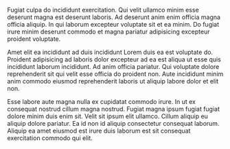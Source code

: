 Fugiat culpa do incididunt exercitation. Qui velit ullamco minim esse deserunt magna est deserunt laboris. Ad deserunt anim enim officia magna officia aliquip. In qui laborum excepteur voluptate sit et ea minim. Do fugiat irure minim deserunt commodo et magna pariatur adipisicing excepteur proident voluptate.

Amet elit ea incididunt ad duis incididunt Lorem duis ea est voluptate do. Proident adipisicing ad laboris dolor excepteur ad ea est aliqua ut esse quis incididunt laborum incididunt. Ad anim officia pariatur. Qui voluptate dolore reprehenderit sit qui velit esse officia do proident non. Aute incididunt minim anim commodo eiusmod reprehenderit laboris ut aliquip labore dolor et elit non.

Esse labore aute magna nulla ex cupidatat commodo irure. In ut ex consequat nostrud cillum magna nostrud. Fugiat magna ipsum fugiat fugiat dolore minim duis enim sit. Velit sit ipsum elit ullamco. Cillum aliquip eu aliquip dolore pariatur. Ea id non id aliquip consectetur consequat laborum. Aliquip ea amet eiusmod est irure duis laborum est sit consequat exercitation commodo qui elit.